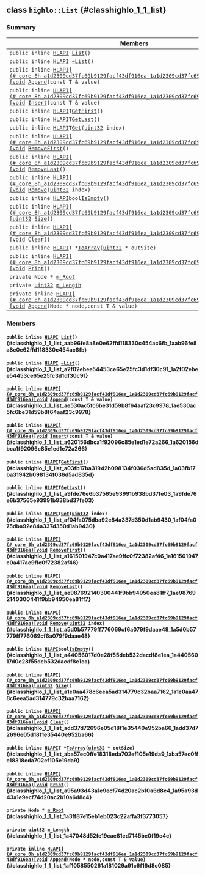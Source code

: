 ## class `highlo::List` {#classhighlo_1_1_list}

### Summary

 Members                        | Descriptions                                
--------------------------------|---------------------------------------------
`public inline `[`HLAPI`](#_core_8h_a1d2309cd37fc69b9129facf43df916ea_1a1d2309cd37fc69b9129facf43df916ea)` `[`List`](#classhighlo_1_1_list_aab96fe8a8e0e62ffd118330c454ac6fb_1aab96fe8a8e0e62ffd118330c454ac6fb)`()` | 
`public inline `[`HLAPI`](#_core_8h_a1d2309cd37fc69b9129facf43df916ea_1a1d2309cd37fc69b9129facf43df916ea)` `[`~List`](#classhighlo_1_1_list_a2f02ebee54453ce65e25fc3d1df30c91_1a2f02ebee54453ce65e25fc3d1df30c91)`()` | 
`public inline `[`HLAPI](#_core_8h_a1d2309cd37fc69b9129facf43df916ea_1a1d2309cd37fc69b9129facf43df916ea)[void`](#imgui__impl__opengl3__loader_8h_ac668e7cffd9e2e9cfee428b9b2f34fa7_1ac668e7cffd9e2e9cfee428b9b2f34fa7)` `[`Append`](#classhighlo_1_1_list_ae530ac5fc6be31d59b8f64aaf23c9978_1ae530ac5fc6be31d59b8f64aaf23c9978)`(const T & value)` | 
`public inline `[`HLAPI](#_core_8h_a1d2309cd37fc69b9129facf43df916ea_1a1d2309cd37fc69b9129facf43df916ea)[void`](#imgui__impl__opengl3__loader_8h_ac668e7cffd9e2e9cfee428b9b2f34fa7_1ac668e7cffd9e2e9cfee428b9b2f34fa7)` `[`Insert`](#classhighlo_1_1_list_a620156dbca1f92096c85e1ed1e72a266_1a620156dbca1f92096c85e1ed1e72a266)`(const T & value)` | 
`public inline `[`HLAPI`](#_core_8h_a1d2309cd37fc69b9129facf43df916ea_1a1d2309cd37fc69b9129facf43df916ea)` T `[`GetFirst`](#classhighlo_1_1_list_a03fb17ba31942b098134f036d5ad835d_1a03fb17ba31942b098134f036d5ad835d)`()` | 
`public inline `[`HLAPI`](#_core_8h_a1d2309cd37fc69b9129facf43df916ea_1a1d2309cd37fc69b9129facf43df916ea)` T `[`GetLast`](#classhighlo_1_1_list_a9fde76e6b37565e93991b938bd37fe03_1a9fde76e6b37565e93991b938bd37fe03)`()` | 
`public inline `[`HLAPI`](#_core_8h_a1d2309cd37fc69b9129facf43df916ea_1a1d2309cd37fc69b9129facf43df916ea)` T `[`Get`](#classhighlo_1_1_list_af04fa075dba92e84a337d350d1ab9430_1af04fa075dba92e84a337d350d1ab9430)`(`[`uint32`](#_base_types_8h_a1134b580f8da4de94ca6b1de4d37975e_1a1134b580f8da4de94ca6b1de4d37975e)` index)` | 
`public inline `[`HLAPI](#_core_8h_a1d2309cd37fc69b9129facf43df916ea_1a1d2309cd37fc69b9129facf43df916ea)[void`](#imgui__impl__opengl3__loader_8h_ac668e7cffd9e2e9cfee428b9b2f34fa7_1ac668e7cffd9e2e9cfee428b9b2f34fa7)` `[`RemoveFirst`](#classhighlo_1_1_list_a161501947c0a417ae9ffc0f72382af46_1a161501947c0a417ae9ffc0f72382af46)`()` | 
`public inline `[`HLAPI](#_core_8h_a1d2309cd37fc69b9129facf43df916ea_1a1d2309cd37fc69b9129facf43df916ea)[void`](#imgui__impl__opengl3__loader_8h_ac668e7cffd9e2e9cfee428b9b2f34fa7_1ac668e7cffd9e2e9cfee428b9b2f34fa7)` `[`RemoveLast`](#classhighlo_1_1_list_ae987692140300441f9bb94950ea81ff7_1ae987692140300441f9bb94950ea81ff7)`()` | 
`public inline `[`HLAPI](#_core_8h_a1d2309cd37fc69b9129facf43df916ea_1a1d2309cd37fc69b9129facf43df916ea)[void`](#imgui__impl__opengl3__loader_8h_ac668e7cffd9e2e9cfee428b9b2f34fa7_1ac668e7cffd9e2e9cfee428b9b2f34fa7)` `[`Remove`](#classhighlo_1_1_list_a5d0b57779ff776069cf6a079f9daae48_1a5d0b57779ff776069cf6a079f9daae48)`(`[`uint32`](#_base_types_8h_a1134b580f8da4de94ca6b1de4d37975e_1a1134b580f8da4de94ca6b1de4d37975e)` index)` | 
`public inline `[`HLAPI`](#_core_8h_a1d2309cd37fc69b9129facf43df916ea_1a1d2309cd37fc69b9129facf43df916ea)` bool `[`IsEmpty`](#classhighlo_1_1_list_a44056017d0e28f55deb532dacdf8e1ea_1a44056017d0e28f55deb532dacdf8e1ea)`()` | 
`public inline `[`HLAPI](#_core_8h_a1d2309cd37fc69b9129facf43df916ea_1a1d2309cd37fc69b9129facf43df916ea)[uint32`](#_base_types_8h_a1134b580f8da4de94ca6b1de4d37975e_1a1134b580f8da4de94ca6b1de4d37975e)` `[`Size`](#classhighlo_1_1_list_a1e0aa478c6eea5ad314779c32baa7162_1a1e0aa478c6eea5ad314779c32baa7162)`()` | 
`public inline `[`HLAPI](#_core_8h_a1d2309cd37fc69b9129facf43df916ea_1a1d2309cd37fc69b9129facf43df916ea)[void`](#imgui__impl__opengl3__loader_8h_ac668e7cffd9e2e9cfee428b9b2f34fa7_1ac668e7cffd9e2e9cfee428b9b2f34fa7)` `[`Clear`](#classhighlo_1_1_list_add37d72696e05d18f1e35440e952ba66_1add37d72696e05d18f1e35440e952ba66)`()` | 
`public inline `[`HLAPI`](#_core_8h_a1d2309cd37fc69b9129facf43df916ea_1a1d2309cd37fc69b9129facf43df916ea)` T * `[`ToArray`](#classhighlo_1_1_list_aba57ec0ffe18318eda702ef105e19da9_1aba57ec0ffe18318eda702ef105e19da9)`(`[`uint32`](#_base_types_8h_a1134b580f8da4de94ca6b1de4d37975e_1a1134b580f8da4de94ca6b1de4d37975e)` * outSize)` | 
`public inline `[`HLAPI](#_core_8h_a1d2309cd37fc69b9129facf43df916ea_1a1d2309cd37fc69b9129facf43df916ea)[void`](#imgui__impl__opengl3__loader_8h_ac668e7cffd9e2e9cfee428b9b2f34fa7_1ac668e7cffd9e2e9cfee428b9b2f34fa7)` `[`Print`](#classhighlo_1_1_list_a95a93d43a1e9ecf74d20ac2b10a6d8c4_1a95a93d43a1e9ecf74d20ac2b10a6d8c4)`()` | 
`private Node * `[`m_Root`](#classhighlo_1_1_list_1a3ff87e15eb1eb023c22affa3f3773057) | 
`private `[`uint32`](#_base_types_8h_a1134b580f8da4de94ca6b1de4d37975e_1a1134b580f8da4de94ca6b1de4d37975e)` `[`m_Length`](#classhighlo_1_1_list_1a47048d52fe19cae81ed7145be0f19e4e) | 
`private inline `[`HLAPI](#_core_8h_a1d2309cd37fc69b9129facf43df916ea_1a1d2309cd37fc69b9129facf43df916ea)[void`](#imgui__impl__opengl3__loader_8h_ac668e7cffd9e2e9cfee428b9b2f34fa7_1ac668e7cffd9e2e9cfee428b9b2f34fa7)` `[`Append`](#classhighlo_1_1_list_1af1058550261a181029a91c6f16d8c085)`(Node * node,const T & value)` | 

### Members

#### `public inline `[`HLAPI`](#_core_8h_a1d2309cd37fc69b9129facf43df916ea_1a1d2309cd37fc69b9129facf43df916ea)` `[`List`](#classhighlo_1_1_list_aab96fe8a8e0e62ffd118330c454ac6fb_1aab96fe8a8e0e62ffd118330c454ac6fb)`()` {#classhighlo_1_1_list_aab96fe8a8e0e62ffd118330c454ac6fb_1aab96fe8a8e0e62ffd118330c454ac6fb}

#### `public inline `[`HLAPI`](#_core_8h_a1d2309cd37fc69b9129facf43df916ea_1a1d2309cd37fc69b9129facf43df916ea)` `[`~List`](#classhighlo_1_1_list_a2f02ebee54453ce65e25fc3d1df30c91_1a2f02ebee54453ce65e25fc3d1df30c91)`()` {#classhighlo_1_1_list_a2f02ebee54453ce65e25fc3d1df30c91_1a2f02ebee54453ce65e25fc3d1df30c91}

#### `public inline `[`HLAPI](#_core_8h_a1d2309cd37fc69b9129facf43df916ea_1a1d2309cd37fc69b9129facf43df916ea)[void`](#imgui__impl__opengl3__loader_8h_ac668e7cffd9e2e9cfee428b9b2f34fa7_1ac668e7cffd9e2e9cfee428b9b2f34fa7)` `[`Append`](#classhighlo_1_1_list_ae530ac5fc6be31d59b8f64aaf23c9978_1ae530ac5fc6be31d59b8f64aaf23c9978)`(const T & value)` {#classhighlo_1_1_list_ae530ac5fc6be31d59b8f64aaf23c9978_1ae530ac5fc6be31d59b8f64aaf23c9978}

#### `public inline `[`HLAPI](#_core_8h_a1d2309cd37fc69b9129facf43df916ea_1a1d2309cd37fc69b9129facf43df916ea)[void`](#imgui__impl__opengl3__loader_8h_ac668e7cffd9e2e9cfee428b9b2f34fa7_1ac668e7cffd9e2e9cfee428b9b2f34fa7)` `[`Insert`](#classhighlo_1_1_list_a620156dbca1f92096c85e1ed1e72a266_1a620156dbca1f92096c85e1ed1e72a266)`(const T & value)` {#classhighlo_1_1_list_a620156dbca1f92096c85e1ed1e72a266_1a620156dbca1f92096c85e1ed1e72a266}

#### `public inline `[`HLAPI`](#_core_8h_a1d2309cd37fc69b9129facf43df916ea_1a1d2309cd37fc69b9129facf43df916ea)` T `[`GetFirst`](#classhighlo_1_1_list_a03fb17ba31942b098134f036d5ad835d_1a03fb17ba31942b098134f036d5ad835d)`()` {#classhighlo_1_1_list_a03fb17ba31942b098134f036d5ad835d_1a03fb17ba31942b098134f036d5ad835d}

#### `public inline `[`HLAPI`](#_core_8h_a1d2309cd37fc69b9129facf43df916ea_1a1d2309cd37fc69b9129facf43df916ea)` T `[`GetLast`](#classhighlo_1_1_list_a9fde76e6b37565e93991b938bd37fe03_1a9fde76e6b37565e93991b938bd37fe03)`()` {#classhighlo_1_1_list_a9fde76e6b37565e93991b938bd37fe03_1a9fde76e6b37565e93991b938bd37fe03}

#### `public inline `[`HLAPI`](#_core_8h_a1d2309cd37fc69b9129facf43df916ea_1a1d2309cd37fc69b9129facf43df916ea)` T `[`Get`](#classhighlo_1_1_list_af04fa075dba92e84a337d350d1ab9430_1af04fa075dba92e84a337d350d1ab9430)`(`[`uint32`](#_base_types_8h_a1134b580f8da4de94ca6b1de4d37975e_1a1134b580f8da4de94ca6b1de4d37975e)` index)` {#classhighlo_1_1_list_af04fa075dba92e84a337d350d1ab9430_1af04fa075dba92e84a337d350d1ab9430}

#### `public inline `[`HLAPI](#_core_8h_a1d2309cd37fc69b9129facf43df916ea_1a1d2309cd37fc69b9129facf43df916ea)[void`](#imgui__impl__opengl3__loader_8h_ac668e7cffd9e2e9cfee428b9b2f34fa7_1ac668e7cffd9e2e9cfee428b9b2f34fa7)` `[`RemoveFirst`](#classhighlo_1_1_list_a161501947c0a417ae9ffc0f72382af46_1a161501947c0a417ae9ffc0f72382af46)`()` {#classhighlo_1_1_list_a161501947c0a417ae9ffc0f72382af46_1a161501947c0a417ae9ffc0f72382af46}

#### `public inline `[`HLAPI](#_core_8h_a1d2309cd37fc69b9129facf43df916ea_1a1d2309cd37fc69b9129facf43df916ea)[void`](#imgui__impl__opengl3__loader_8h_ac668e7cffd9e2e9cfee428b9b2f34fa7_1ac668e7cffd9e2e9cfee428b9b2f34fa7)` `[`RemoveLast`](#classhighlo_1_1_list_ae987692140300441f9bb94950ea81ff7_1ae987692140300441f9bb94950ea81ff7)`()` {#classhighlo_1_1_list_ae987692140300441f9bb94950ea81ff7_1ae987692140300441f9bb94950ea81ff7}

#### `public inline `[`HLAPI](#_core_8h_a1d2309cd37fc69b9129facf43df916ea_1a1d2309cd37fc69b9129facf43df916ea)[void`](#imgui__impl__opengl3__loader_8h_ac668e7cffd9e2e9cfee428b9b2f34fa7_1ac668e7cffd9e2e9cfee428b9b2f34fa7)` `[`Remove`](#classhighlo_1_1_list_a5d0b57779ff776069cf6a079f9daae48_1a5d0b57779ff776069cf6a079f9daae48)`(`[`uint32`](#_base_types_8h_a1134b580f8da4de94ca6b1de4d37975e_1a1134b580f8da4de94ca6b1de4d37975e)` index)` {#classhighlo_1_1_list_a5d0b57779ff776069cf6a079f9daae48_1a5d0b57779ff776069cf6a079f9daae48}

#### `public inline `[`HLAPI`](#_core_8h_a1d2309cd37fc69b9129facf43df916ea_1a1d2309cd37fc69b9129facf43df916ea)` bool `[`IsEmpty`](#classhighlo_1_1_list_a44056017d0e28f55deb532dacdf8e1ea_1a44056017d0e28f55deb532dacdf8e1ea)`()` {#classhighlo_1_1_list_a44056017d0e28f55deb532dacdf8e1ea_1a44056017d0e28f55deb532dacdf8e1ea}

#### `public inline `[`HLAPI](#_core_8h_a1d2309cd37fc69b9129facf43df916ea_1a1d2309cd37fc69b9129facf43df916ea)[uint32`](#_base_types_8h_a1134b580f8da4de94ca6b1de4d37975e_1a1134b580f8da4de94ca6b1de4d37975e)` `[`Size`](#classhighlo_1_1_list_a1e0aa478c6eea5ad314779c32baa7162_1a1e0aa478c6eea5ad314779c32baa7162)`()` {#classhighlo_1_1_list_a1e0aa478c6eea5ad314779c32baa7162_1a1e0aa478c6eea5ad314779c32baa7162}

#### `public inline `[`HLAPI](#_core_8h_a1d2309cd37fc69b9129facf43df916ea_1a1d2309cd37fc69b9129facf43df916ea)[void`](#imgui__impl__opengl3__loader_8h_ac668e7cffd9e2e9cfee428b9b2f34fa7_1ac668e7cffd9e2e9cfee428b9b2f34fa7)` `[`Clear`](#classhighlo_1_1_list_add37d72696e05d18f1e35440e952ba66_1add37d72696e05d18f1e35440e952ba66)`()` {#classhighlo_1_1_list_add37d72696e05d18f1e35440e952ba66_1add37d72696e05d18f1e35440e952ba66}

#### `public inline `[`HLAPI`](#_core_8h_a1d2309cd37fc69b9129facf43df916ea_1a1d2309cd37fc69b9129facf43df916ea)` T * `[`ToArray`](#classhighlo_1_1_list_aba57ec0ffe18318eda702ef105e19da9_1aba57ec0ffe18318eda702ef105e19da9)`(`[`uint32`](#_base_types_8h_a1134b580f8da4de94ca6b1de4d37975e_1a1134b580f8da4de94ca6b1de4d37975e)` * outSize)` {#classhighlo_1_1_list_aba57ec0ffe18318eda702ef105e19da9_1aba57ec0ffe18318eda702ef105e19da9}

#### `public inline `[`HLAPI](#_core_8h_a1d2309cd37fc69b9129facf43df916ea_1a1d2309cd37fc69b9129facf43df916ea)[void`](#imgui__impl__opengl3__loader_8h_ac668e7cffd9e2e9cfee428b9b2f34fa7_1ac668e7cffd9e2e9cfee428b9b2f34fa7)` `[`Print`](#classhighlo_1_1_list_a95a93d43a1e9ecf74d20ac2b10a6d8c4_1a95a93d43a1e9ecf74d20ac2b10a6d8c4)`()` {#classhighlo_1_1_list_a95a93d43a1e9ecf74d20ac2b10a6d8c4_1a95a93d43a1e9ecf74d20ac2b10a6d8c4}

#### `private Node * `[`m_Root`](#classhighlo_1_1_list_1a3ff87e15eb1eb023c22affa3f3773057) {#classhighlo_1_1_list_1a3ff87e15eb1eb023c22affa3f3773057}

#### `private `[`uint32`](#_base_types_8h_a1134b580f8da4de94ca6b1de4d37975e_1a1134b580f8da4de94ca6b1de4d37975e)` `[`m_Length`](#classhighlo_1_1_list_1a47048d52fe19cae81ed7145be0f19e4e) {#classhighlo_1_1_list_1a47048d52fe19cae81ed7145be0f19e4e}

#### `private inline `[`HLAPI](#_core_8h_a1d2309cd37fc69b9129facf43df916ea_1a1d2309cd37fc69b9129facf43df916ea)[void`](#imgui__impl__opengl3__loader_8h_ac668e7cffd9e2e9cfee428b9b2f34fa7_1ac668e7cffd9e2e9cfee428b9b2f34fa7)` `[`Append`](#classhighlo_1_1_list_1af1058550261a181029a91c6f16d8c085)`(Node * node,const T & value)` {#classhighlo_1_1_list_1af1058550261a181029a91c6f16d8c085}

